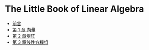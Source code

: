 # The Little Book of Linear Algebra

- [前言](./chapter_0.md)
- [第 1 章 向量](./chapter_1.md)
- [第 2 章矩阵](./chapter_2.md)
- [第 3 章线性方程组](./chapter_3.md)
